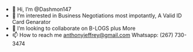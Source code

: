 - 👋 Hi, I’m @Dashmon147
- 👀 I’m interested in Business Negotiations most impotantly, A Valid ID Card Genarator
- 💞️ I’m looking to collaborate on B-LOGS plus More
- 📫 How to reach me anthonyjeffrey@gmail.com  Whatsapp: (267) 730-3474
<!---
Dashmon147/Dashmon147 is a ✨ special ✨ repository because its `README.md` (this file) appears on your GitHub profile.
You can click the Preview link to take a look at your changes.
--->
